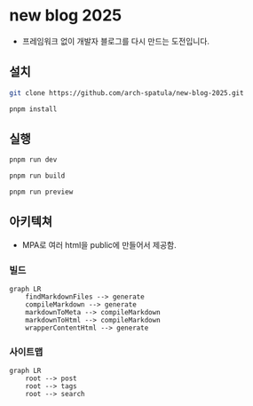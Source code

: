 # new blog 2025

- 프레임워크 없이 개발자 블로그를 다시 만드는 도전입니다.

## 설치

```sh
git clone https://github.com/arch-spatula/new-blog-2025.git
```

```sh
pnpm install
```

## 실행

```sh
pnpm run dev
```

```sh
pnpm run build
```

```sh
pnpm run preview
```

## 아키텍쳐

- MPA로 여러 html을 public에 만들어서 제공함.

### 빌드

```mermaid
graph LR
    findMarkdownFiles --> generate
    compileMarkdown --> generate
    markdownToMeta --> compileMarkdown
    markdownToHtml --> compileMarkdown
    wrapperContentHtml --> generate
```

### 사이트맵

```mermaid
graph LR
    root --> post
    root --> tags
    root --> search
```
